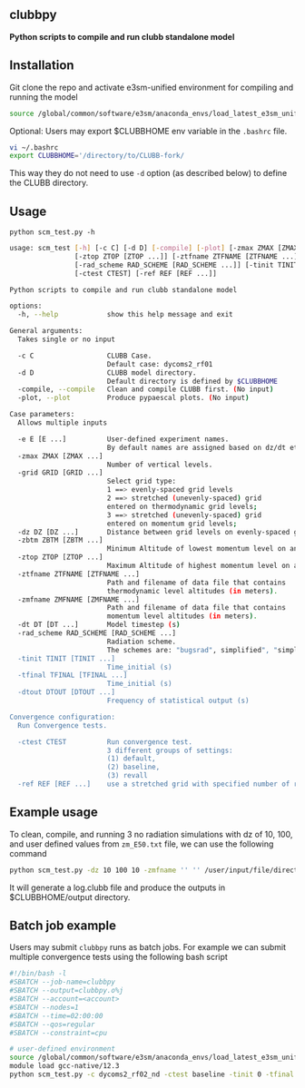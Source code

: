 ## clubbpy
**Python scripts to compile and run clubb standalone model**

Installation
------------
Git clone the repo and activate e3sm-unified environment for compiling and running the model
```bash
source /global/common/software/e3sm/anaconda_envs/load_latest_e3sm_unified_pm-cpu.sh
```

Optional: Users may export $CLUBBHOME env variable in the `.bashrc` file.
```bash
vi ~/.bashrc
export CLUBBHOME='/directory/to/CLUBB-fork/
```
This way they do not need to use `-d` option (as described below) to define the CLUBB directory.

Usage
-----
```console
python scm_test.py -h
```
```bash
usage: scm_test [-h] [-c C] [-d D] [-compile] [-plot] [-zmax ZMAX [ZMAX ...]] [-grid GRID [GRID ...]] [-dz DZ [DZ ...]] [-zbtm ZBTM [ZBTM ...]]
                [-ztop ZTOP [ZTOP ...]] [-ztfname ZTFNAME [ZTFNAME ...]] [-zmfname ZMFNAME [ZMFNAME ...]] [-dt DT [DT ...]]
                [-rad_scheme RAD_SCHEME [RAD_SCHEME ...]] [-tinit TINIT [TINIT ...]] [-tfinal TFINAL [TFINAL ...]] [-dtout DTOUT [DTOUT ...]]
                [-ctest CTEST] [-ref REF [REF ...]]

Python scripts to compile and run clubb standalone model

options:
  -h, --help            show this help message and exit

General arguments:
  Takes single or no input

  -c C                  CLUBB Case.
                        Default case: dycoms2_rf01
  -d D                  CLUBB model directory.
                        Default directory is defined by $CLUBBHOME
  -compile, --compile   Clean and compile CLUBB first. (No input)
  -plot, --plot         Produce pypaescal plots. (No input)

Case parameters:
  Allows multiple inputs

  -e E [E ...]          User-defined experiment names.
                        By default names are assigned based on dz/dt etc.
  -zmax ZMAX [ZMAX ...]
                        Number of vertical levels.
  -grid GRID [GRID ...]
                        Select grid type:
                        1 ==> evenly-spaced grid levels
                        2 ==> stretched (unevenly-spaced) grid
                        entered on thermodynamic grid levels;
                        3 ==> stretched (unevenly-spaced) grid
                        entered on momentum grid levels;
  -dz DZ [DZ ...]       Distance between grid levels on evenly-spaced grid (m).
  -zbtm ZBTM [ZBTM ...]
                        Minimum Altitude of lowest momentum level on any grid (m).
  -ztop ZTOP [ZTOP ...]
                        Maximum Altitude of highest momentum level on any grid (m).
  -ztfname ZTFNAME [ZTFNAME ...]
                        Path and filename of data file that contains
                        thermodynamic level altitudes (in meters).
  -zmfname ZMFNAME [ZMFNAME ...]
                        Path and filename of data file that contains
                        momentum level altitudes (in meters).
  -dt DT [DT ...]       Model timestep (s)
  -rad_scheme RAD_SCHEME [RAD_SCHEME ...]
                        Radiation scheme.
                        The schemes are: "bugsrad", simplified", "simplified_bomex", or "none".
  -tinit TINIT [TINIT ...]
                        Time_initial (s)
  -tfinal TFINAL [TFINAL ...]
                        Time_initial (s)
  -dtout DTOUT [DTOUT ...]
                        Frequency of statistical output (s)

Convergence configuration:
  Run Convergence tests.

  -ctest CTEST          Run convergence test.
                        3 different groups of settings:
                        (1) default,
                        (2) baseline,
                        (3) revall
  -ref REF [REF ...]    use a stretched grid with specified number of refinement.
```

Example usage
-------------
To clean, compile, and running 3 no radiation simulations with dz of 10, 100, and user defined values from `zm_E50.txt` file, we can use the following command
```bash
python scm_test.py -dz 10 100 10 -zmfname '' '' /user/input/file/directory/zm_E50.txt -grid 1 1 3 -rad_scheme none none none -compile
```
It will generate a log.clubb file and produce the outputs in $CLUBBHOME/output directory.

Batch job example
-----------------
Users may submit `clubbpy` runs as batch jobs. For example we can submit multiple convergence tests using the following bash script
```bash
#!/bin/bash -l
#SBATCH --job-name=clubbpy
#SBATCH --output=clubbpy.o%j
#SBATCH --account=<account>
#SBATCH --nodes=1
#SBATCH --time=02:00:00
#SBATCH --qos=regular
#SBATCH --constraint=cpu

# user-defined environment
source /global/common/software/e3sm/anaconda_envs/load_latest_e3sm_unified_pm-cpu.sh
module load gcc-native/12.3
python scm_test.py -c dycoms2_rf02_nd -ctest baseline -tinit 0 -tfinal 21600 -dtout 60 -dt 1 0.5 0.125 -ref 3 4 5
```

